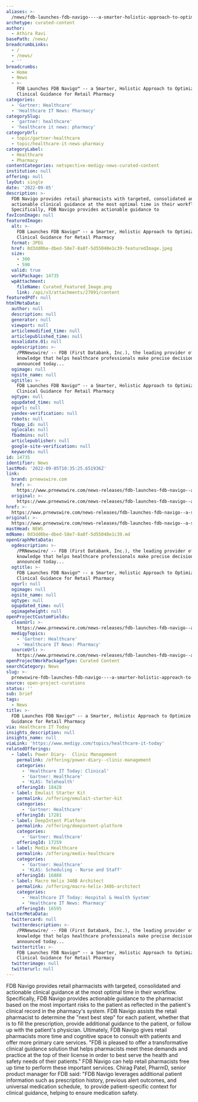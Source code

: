```yaml
---
aliases: >-
  /news/fdb-launches-fdb-navigo----a-smarter-holistic-approach-to-optimize-clinical-guidance-for-retail-pharmacy
archetype: curated-content
author:
  - Athira Ravi
basePath: /news/
breadcrumbLinks:
  - /
  - /news/
  - ''
breadcrumbs:
  - Home
  - News
  - >-
    FDB Launches FDB Navigo™ -- a Smarter, Holistic Approach to Optimize
    Clinical Guidance for Retail Pharmacy
categories:
  - 'Gartner: Healthcare'
  - 'Healthcare IT News: Pharmacy'
categorySlug:
  - 'gartner: healthcare'
  - 'healthcare it news: pharmacy'
categoryUrl:
  - topic/gartner-healthcare
  - topic/healthcare-it-news-pharmacy
categoryLabel:
  - Healthcare
  - Pharmacy
contentCategories: netspective-medigy-news-curated-content
institution: null
offering: null
layOut: single
date: '2022-09-05'
description: >-
  FDB Navigo provides retail pharmacists with targeted, consolidated and
  actionable clinical guidance at the most optimal time in their workflow.
  Specifically, FDB Navigo provides actionable guidance to
favIconImage: null
featuredImage:
  alt: >-
    FDB Launches FDB Navigo™ -- a Smarter, Holistic Approach to Optimize
    Clinical Guidance for Retail Pharmacy
  format: JPEG
  href: 0d3dd0be-dbed-58e7-8a8f-5d55048e1c39-featuredImage.jpeg
  size:
    - 300
    - 590
  valid: true
  workPackage: 14735
  wpAttachment:
    fileName: Curated_Featured_Image.png
    link: /api/v3/attachments/27091/content
featuredPdf: null
htmlMetaData:
  author: null
  description: null
  generator: null
  viewport: null
  articlemodified_time: null
  articlepublished_time: null
  msvalidate.01: null
  ogdescription: >-
    /PRNewswire/ -- FDB (First Databank, Inc.), the leading provider of drug
    knowledge that helps healthcare professionals make precise decisions,
    announced today...
  ogimage: null
  ogsite_name: null
  ogtitle: >-
    FDB Launches FDB Navigo™ -- a Smarter, Holistic Approach to Optimize
    Clinical Guidance for Retail Pharmacy
  ogtype: null
  ogupdated_time: null
  ogurl: null
  yandex-verification: null
  robots: null
  fbapp_id: null
  oglocale: null
  fbadmins: null
  articlepublisher: null
  google-site-verification: null
  keywords: null
id: 14735
identifier: News
lastMod: '2022-09-05T10:35:25.651936Z'
link:
  brand: prnewswire.com
  href: >-
    https://www.prnewswire.com/news-releases/fdb-launches-fdb-navigo--a-smarter-holistic-approach-to-optimize-clinical-guidance-for-retail-pharmacy-301612009.html
  original: >-
    https://www.prnewswire.com/news-releases/fdb-launches-fdb-navigo--a-smarter-holistic-approach-to-optimize-clinical-guidance-for-retail-pharmacy-301612009.html
href: >-
  https://www.prnewswire.com/news-releases/fdb-launches-fdb-navigo--a-smarter-holistic-approach-to-optimize-clinical-guidance-for-retail-pharmacy-301612009.html
original: >-
  https://www.prnewswire.com/news-releases/fdb-launches-fdb-navigo--a-smarter-holistic-approach-to-optimize-clinical-guidance-for-retail-pharmacy-301612009.html
mastHead: NEWS
mdName: 0d3dd0be-dbed-58e7-8a8f-5d55048e1c39.md
openGraphMetaData:
  ogdescription: >-
    /PRNewswire/ -- FDB (First Databank, Inc.), the leading provider of drug
    knowledge that helps healthcare professionals make precise decisions,
    announced today...
  ogtitle: >-
    FDB Launches FDB Navigo™ -- a Smarter, Holistic Approach to Optimize
    Clinical Guidance for Retail Pharmacy
  ogurl: null
  ogimage: null
  ogsite_name: null
  ogtype: null
  ogupdated_time: null
  ogimageheight: null
openProjectCustomFields:
  cleanUrl: >-
    https://www.prnewswire.com/news-releases/fdb-launches-fdb-navigo--a-smarter-holistic-approach-to-optimize-clinical-guidance-for-retail-pharmacy-301612009.html
  medigyTopics:
    - 'Gartner: Healthcare'
    - 'Healthcare IT News: Pharmacy'
  sourceUrl: >-
    https://www.prnewswire.com/news-releases/fdb-launches-fdb-navigo--a-smarter-holistic-approach-to-optimize-clinical-guidance-for-retail-pharmacy-301612009.html
openProjectWorkPackageType: Curated Content
searchCategory: News
slug: >-
  prnewswire-fdb-launches-fdb-navigo----a-smarter-holistic-approach-to-optimize-clinical-guidance-for-retail-pharmacy
source: open-project-curations
status: ''
sub: brief
tags:
  - News
title: >-
  FDB Launches FDB Navigo™ -- a Smarter, Holistic Approach to Optimize Clinical
  Guidance for Retail Pharmacy
via: Healthcare IT Today
insights_description: null
insights_name: null
viaLink: 'https://www.medigy.com/topics/healthcare-it-today'
relatedOfferings:
  - label: Power Diary-  Clinic Management
    permalink: /offering/power-diary--clinic-management
    categories:
      - 'Healthcare IT Today: Clinical'
      - 'Gartner: Healthcare'
      - 'KLAS: Telehealth'
    offeringId: 18428
  - label: Emulait Starter Kit
    permalink: /offering/emulait-starter-kit
    categories:
      - 'Gartner: Healthcare'
    offeringId: 17281
  - label: DeepIntent Platform
    permalink: /offering/deepintent-platform
    categories:
      - 'Gartner: Healthcare'
    offeringId: 17259
  - label: Medix Healthcare
    permalink: /offering/medix-healthcare
    categories:
      - 'Gartner: Healthcare'
      - 'KLAS: Scheduling - Nurse and Staff'
    offeringId: 16888
  - label: Macro Helix 340B Architect
    permalink: /offering/macro-helix-340b-architect
    categories:
      - 'Healthcare IT Today: Hospital & Health System'
      - 'Healthcare IT News: Pharmacy'
    offeringId: 16595
twitterMetaData:
  twittercard: null
  twitterdescription: >-
    /PRNewswire/ -- FDB (First Databank, Inc.), the leading provider of drug
    knowledge that helps healthcare professionals make precise decisions,
    announced today...
  twittertitle: >-
    FDB Launches FDB Navigo™ -- a Smarter, Holistic Approach to Optimize
    Clinical Guidance for Retail Pharmacy
  twitterimage: null
  twitterurl: null
---
```

<p>FDB Navigo provides retail pharmacists with targeted, consolidated and actionable clinical guidance at the most optimal time in their workflow. Specifically, FDB Navigo provides actionable guidance to the pharmacist based on the most important risks to the patient as reflected in the patient's clinical record in the pharmacy's system.
FDB Navigo assists the retail pharmacist to determine the "next best step" for each patient, whether that is to fill the prescription, provide additional guidance to the patient, or follow up with the patient's physician.
Ultimately, FDB Navigo gives retail pharmacists more time and cognitive space to consult with patients and offer more primary care services.
"FDB is pleased to offer a transformative clinical guidance solution that helps pharmacists meet these demands and practice at the top of their license in order to best serve the health and safety needs of their patients."
FDB Navigo can help retail pharmacists free up time to perform these important services.
Chirag Patel, PharmD, senior product manager for FDB said: "FDB Navigo leverages additional patient information such as prescription history, previous alert outcomes, and universal medication schedule, &nbsp;to provide patient-specific context for clinical guidance, helping to ensure medication safety.</p>